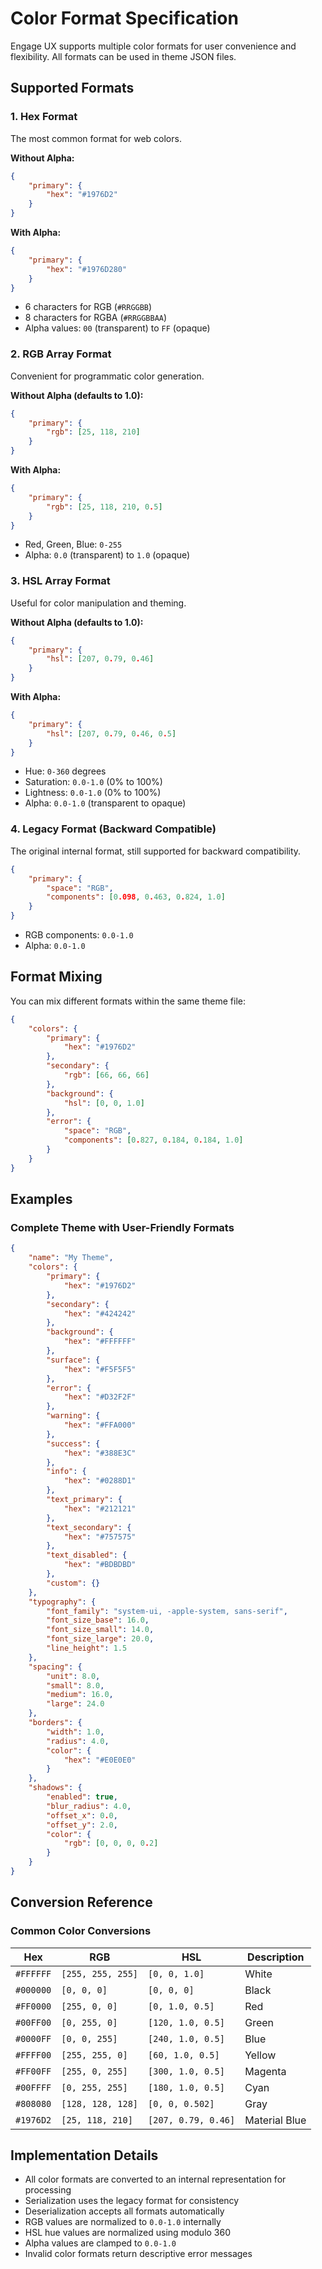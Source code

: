 # Color Format Specification

Engage UX supports multiple color formats for user convenience and flexibility. All formats can be used in theme JSON files.

## Supported Formats

### 1. Hex Format

The most common format for web colors.

**Without Alpha:**

```json
{
	"primary": {
		"hex": "#1976D2"
	}
}
```

**With Alpha:**

```json
{
	"primary": {
		"hex": "#1976D280"
	}
}
```

-	6 characters for RGB (`#RRGGBB`)
-	8 characters for RGBA (`#RRGGBBAA`)
-	Alpha values: `00` (transparent) to `FF` (opaque)

### 2. RGB Array Format

Convenient for programmatic color generation.

**Without Alpha (defaults to 1.0):**

```json
{
	"primary": {
		"rgb": [25, 118, 210]
	}
}
```

**With Alpha:**

```json
{
	"primary": {
		"rgb": [25, 118, 210, 0.5]
	}
}
```

-	Red, Green, Blue: `0-255`
-	Alpha: `0.0` (transparent) to `1.0` (opaque)

### 3. HSL Array Format

Useful for color manipulation and theming.

**Without Alpha (defaults to 1.0):**

```json
{
	"primary": {
		"hsl": [207, 0.79, 0.46]
	}
}
```

**With Alpha:**

```json
{
	"primary": {
		"hsl": [207, 0.79, 0.46, 0.5]
	}
}
```

-	Hue: `0-360` degrees
-	Saturation: `0.0-1.0` (0% to 100%)
-	Lightness: `0.0-1.0` (0% to 100%)
-	Alpha: `0.0-1.0` (transparent to opaque)

### 4. Legacy Format (Backward Compatible)

The original internal format, still supported for backward compatibility.

```json
{
	"primary": {
		"space": "RGB",
		"components": [0.098, 0.463, 0.824, 1.0]
	}
}
```

-	RGB components: `0.0-1.0`
-	Alpha: `0.0-1.0`

## Format Mixing

You can mix different formats within the same theme file:

```json
{
	"colors": {
		"primary": {
			"hex": "#1976D2"
		},
		"secondary": {
			"rgb": [66, 66, 66]
		},
		"background": {
			"hsl": [0, 0, 1.0]
		},
		"error": {
			"space": "RGB",
			"components": [0.827, 0.184, 0.184, 1.0]
		}
	}
}
```

## Examples

### Complete Theme with User-Friendly Formats

```json
{
	"name": "My Theme",
	"colors": {
		"primary": {
			"hex": "#1976D2"
		},
		"secondary": {
			"hex": "#424242"
		},
		"background": {
			"hex": "#FFFFFF"
		},
		"surface": {
			"hex": "#F5F5F5"
		},
		"error": {
			"hex": "#D32F2F"
		},
		"warning": {
			"hex": "#FFA000"
		},
		"success": {
			"hex": "#388E3C"
		},
		"info": {
			"hex": "#0288D1"
		},
		"text_primary": {
			"hex": "#212121"
		},
		"text_secondary": {
			"hex": "#757575"
		},
		"text_disabled": {
			"hex": "#BDBDBD"
		},
		"custom": {}
	},
	"typography": {
		"font_family": "system-ui, -apple-system, sans-serif",
		"font_size_base": 16.0,
		"font_size_small": 14.0,
		"font_size_large": 20.0,
		"line_height": 1.5
	},
	"spacing": {
		"unit": 8.0,
		"small": 8.0,
		"medium": 16.0,
		"large": 24.0
	},
	"borders": {
		"width": 1.0,
		"radius": 4.0,
		"color": {
			"hex": "#E0E0E0"
		}
	},
	"shadows": {
		"enabled": true,
		"blur_radius": 4.0,
		"offset_x": 0.0,
		"offset_y": 2.0,
		"color": {
			"rgb": [0, 0, 0, 0.2]
		}
	}
}
```

## Conversion Reference

### Common Color Conversions

| Hex       | RGB               | HSL                 | Description      |
| --------- | ----------------- | ------------------- | ---------------- |
| `#FFFFFF` | `[255, 255, 255]` | `[0, 0, 1.0]`       | White            |
| `#000000` | `[0, 0, 0]`       | `[0, 0, 0]`         | Black            |
| `#FF0000` | `[255, 0, 0]`     | `[0, 1.0, 0.5]`     | Red              |
| `#00FF00` | `[0, 255, 0]`     | `[120, 1.0, 0.5]`   | Green            |
| `#0000FF` | `[0, 0, 255]`     | `[240, 1.0, 0.5]`   | Blue             |
| `#FFFF00` | `[255, 255, 0]`   | `[60, 1.0, 0.5]`    | Yellow           |
| `#FF00FF` | `[255, 0, 255]`   | `[300, 1.0, 0.5]`   | Magenta          |
| `#00FFFF` | `[0, 255, 255]`   | `[180, 1.0, 0.5]`   | Cyan             |
| `#808080` | `[128, 128, 128]` | `[0, 0, 0.502]`     | Gray             |
| `#1976D2` | `[25, 118, 210]`  | `[207, 0.79, 0.46]` | Material Blue    |

## Implementation Details

-	All color formats are converted to an internal representation for processing
-	Serialization uses the legacy format for consistency
-	Deserialization accepts all formats automatically
-	RGB values are normalized to `0.0-1.0` internally
-	HSL hue values are normalized using modulo 360
-	Alpha values are clamped to `0.0-1.0`
-	Invalid color formats return descriptive error messages
